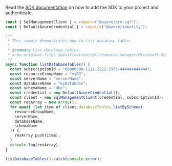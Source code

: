 Read the [SDK documentation](https://github.com/Azure/azure-sdk-for-js/blob/%40azure%2Farm-sql_9.0.1/sdk/sql/arm-sql/README.md) on how to add the SDK to your project and authenticate.

```javascript
const { SqlManagementClient } = require("@azure/arm-sql");
const { DefaultAzureCredential } = require("@azure/identity");

/**
 * This sample demonstrates how to List database tables
 *
 * @summary List database tables
 * x-ms-original-file: specification/sql/resource-manager/Microsoft.Sql/preview/2020-11-01-preview/examples/DatabaseTableListBySchema.json
 */
async function listDatabaseTables() {
  const subscriptionId = "00000000-1111-2222-3333-444444444444";
  const resourceGroupName = "myRG";
  const serverName = "serverName";
  const databaseName = "myDatabase";
  const schemaName = "dbo";
  const credential = new DefaultAzureCredential();
  const client = new SqlManagementClient(credential, subscriptionId);
  const resArray = new Array();
  for await (let item of client.databaseTables.listBySchema(
    resourceGroupName,
    serverName,
    databaseName,
    schemaName
  )) {
    resArray.push(item);
  }
  console.log(resArray);
}

listDatabaseTables().catch(console.error);
```
